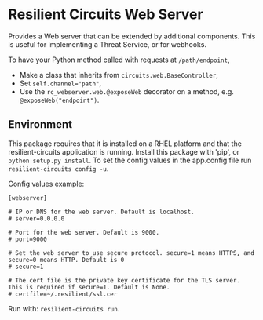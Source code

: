 # Resilient Circuits Web Server

Provides a Web server that can be extended by additional components.
This is useful for implementing a Threat Service, or for webhooks.

To have your Python method called with requests at `/path/endpoint`, 
* Make a class that inherits from `circuits.web.BaseController`,
* Set `self.channel="path"`,
* Use the `rc_webserver.web.@exposeWeb` decorator on a method, e.g. `@exposeWeb("endpoint")`.

## Environment

This package requires that it is installed on a RHEL platform and that the resilient-circuits application is running.
Install this package with 'pip', or `python setup.py install`.
To set the config values in the app.config file run `resilient-circuits config -u`.

Config values example:
```
[webserver]

# IP or DNS for the web server. Default is localhost.
# server=0.0.0.0

# Port for the web server. Default is 9000.
# port=9000

# Set the web server to use secure protocol. secure=1 means HTTPS, and secure=0 means HTTP. Default is 0
# secure=1

# The cert file is the private key certificate for the TLS server. This is required if secure=1. Default is None.
# certfile=~/.resilient/ssl.cer
```

Run with: `resilient-circuits run`.


